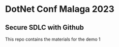 # DotNet Conf Malaga 2023


## Secure SDLC with Github

This repo contains the materials for the demo 1
